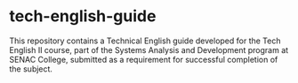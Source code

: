 # tech-english-guide
This repository contains a Technical English guide developed for the Tech English II course, part of the Systems Analysis and Development program at SENAC College, submitted as a requirement for successful completion of the subject.
